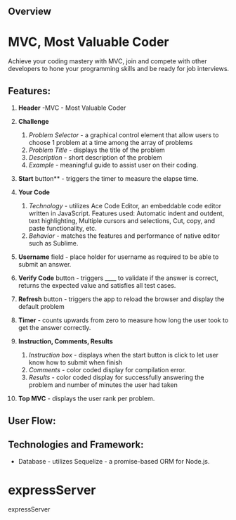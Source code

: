 ## Overview

# MVC, Most Valuable Coder

Achieve your coding mastery with MVC, join and compete with other developers to hone your programming skills and be ready for job interviews.

##  Features:

1. **Header** -MVC - Most Valuable Coder

1. **Challenge**
	1. _Problem Selector_ - a graphical control element that allow users to choose 1 problem at a time among the array of problems
	1. _Problem Title_ - displays the title of the problem
	1. _Description_ - short description of the problem
	1. _Example_ - meaningful guide to assist user on their coding.

1. **Start** button** - triggers the timer to measure the elapse time.

1. **Your Code**
	1. _Technology_ - utilizes Ace Code Editor, an embeddable code editor written in JavaScript.  Features used: Automatic indent and outdent, text highlighting, Multiple cursors and selections, Cut, copy, and paste functionality, etc.
	1. _Behavior_ - matches the features and performance of native editor such as Sublime.

1. **Username** field - place holder for username as required to be able to submit an answer.
1. **Verify Code** button - triggers ____ to validate if the answer is correct, returns the expected value and satisfies all test cases.
1. **Refresh** button - triggers the app to reload the browser and display the default problem
1. **Timer** - counts upwards from zero to measure how long the user took to get the answer correctly.
1. **Instruction, Comments, Results**
	1. _Instruction box_ - displays when the start button is click to let user know how to submit when finish
	1. _Comments_ - color coded display for compilation error.
	1. _Results_ - color coded display for successfully answering the problem and number of minutes the user had taken
1. **Top MVC** - displays the user rank per problem.



##  User Flow:


##  Technologies and Framework:
* Database - utilizes Sequelize - a promise-based ORM for Node.js.





















# expressServer
expressServer
